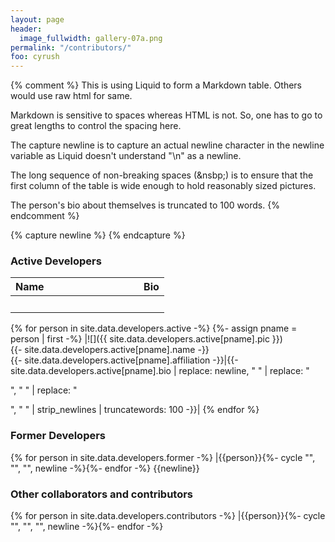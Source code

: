 ```yaml
---
layout: page
header:
  image_fullwidth: gallery-07a.png
permalink: "/contributors/"
foo: cyrush
---
```


{% comment %}
This is using Liquid to form a Markdown table. Others would use raw html for same.

Markdown is sensitive to spaces whereas HTML is not. So, one has to go to great lengths
to control the spacing here.

The capture newline is to capture an actual newline character in the newline variable
as Liquid doesn't understand "\n" as a newline.

The long sequence of non-breaking spaces (&nsbp;) is to ensure that the first column
of the table is wide enough to hold reasonably sized pictures.

The person's bio about themselves is truncated to 100 words.
{% endcomment %}

{% capture newline %}
{% endcapture %}

### Active Developers

|**Name**|**Bio**|
|:---|:---|
|&nbsp;&nbsp;&nbsp;&nbsp;&nbsp;&nbsp;&nbsp;&nbsp;&nbsp;&nbsp;&nbsp;&nbsp;&nbsp;&nbsp;&nbsp;&nbsp;&nbsp;&nbsp;&nbsp;&nbsp;&nbsp;&nbsp;&nbsp;&nbsp;&nbsp;&nbsp;&nbsp;&nbsp;&nbsp;&nbsp;&nbsp;&nbsp;&nbsp;&nbsp;&nbsp;&nbsp;&nbsp;&nbsp;&nbsp;&nbsp;&nbsp;&nbsp;&nbsp;&nbsp;||
{% for person in site.data.developers.active -%}
  {%- assign pname = person | first -%}
|![]({{ site.data.developers.active[pname].pic }})<br>{{- site.data.developers.active[pname].name -}}<br>{{- site.data.developers.active[pname].affiliation -}}|{{- site.data.developers.active[pname].bio | replace: newline, " " | replace: "<p>", " " | replace: "</p>", " " | strip_newlines | truncatewords: 100 -}}|
{% endfor %}

### Former Developers

{% for person in site.data.developers.former -%}
|{{person}}{%- cycle "", "", "", newline -%}{%- endfor -%}
{{newline}}

### Other collaborators and contributors

{% for person in site.data.developers.contributors -%}
|{{person}}{%- cycle "", "", "", newline -%}{%- endfor -%}
